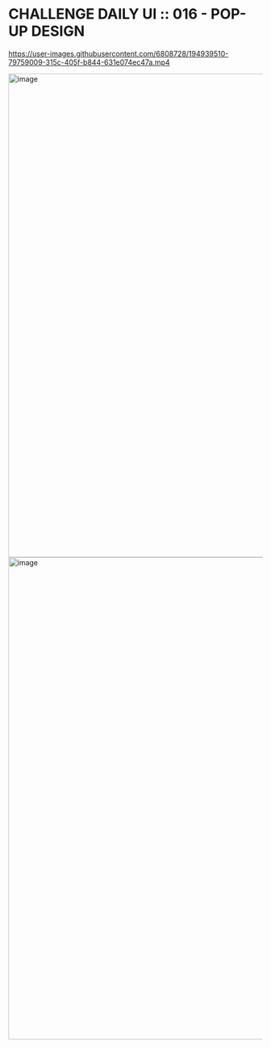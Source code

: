 # CHALLENGE DAILY UI :: 016 - POP-UP DESIGN

https://user-images.githubusercontent.com/6808728/194939510-79759009-315c-405f-b844-631e074ec47a.mp4

<img width="957" alt="image" src="https://user-images.githubusercontent.com/6808728/194939291-e931f648-3d82-4c31-afad-b1ccfc08dd68.png">

<img width="954" alt="image" src="https://user-images.githubusercontent.com/6808728/194939354-c1720146-874f-452e-8b1a-97023d1844c0.png">
